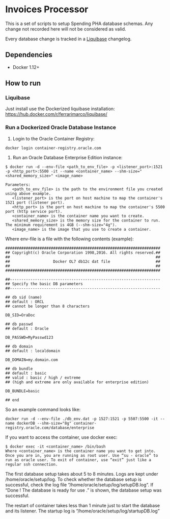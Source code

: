 # Invoices Processor

This is a set of scripts to setup Spending PHA database schemas. Any change not recorded here will not be considered as valid.

Every database change is tracked in a [Liquibase](http://www.liquibase.org) changelog.

## Dependencies

- Docker 1.12+

## How to run

### Liquibase

Just install use the Dockerized liquibase installation: https://hub.docker.com/r/ferrarimarco/liquibase/

### Run a Dockerized Oracle Database Instance

1. Login to the Oracle Container Registry:

  ```
  docker login container-registry.oracle.com
  ```

1. Run an Oracle Database Enterprise Edition instance:

  ```
  $ docker run -d --env-file <path_to_env_file> -p <listener_port>:1521 -p <http_port>:5500 -it --name <container_name> --shm-size="<shared_memory_size>" <image_name>

  Parameters:
     <path_to_env_file> is the path to the environment file you created using above example.
     <listener_port> is the port on host machine to map the container's 1521 port (listener port).
     <http_port> is the port on host machine to map the container's 5500 port (http service port).
     <container_name> is the container name you want to create.
     <shared_memory_size> is the memory size for the container to run. The minimum requirement is 4GB (--shm-size="4g").
     <image_name> is the image that you use to create a container.
  ```

  Where env-file is a file with the following contents (example):

  ```
  ####################################################################
  ## Copyright(c) Oracle Corporation 1998,2016. All rights reserved.##
  ##                                                                ##
  ##                   Docker OL7 db12c dat file                    ##
  ##                                                                ##
  ####################################################################

  ##------------------------------------------------------------------
  ## Specify the basic DB parameters
  ##------------------------------------------------------------------

  ## db sid (name)
  ## default : ORCL
  ## cannot be longer than 8 characters

  DB_SID=OraDoc

  ## db passwd
  ## default : Oracle

  DB_PASSWD=MyPasswd123

  ## db domain
  ## default : localdomain

  DB_DOMAIN=my.domain.com

  ## db bundle
  ## default : basic
  ## valid : basic / high / extreme
  ## (high and extreme are only available for enterprise edition)

  DB_BUNDLE=basic

  ## end
  ```

  So an example command looks like:

  ```
  docker run -d --env-file ./db_env.dat -p 1527:1521 -p 5507:5500 -it --name dockerDB --shm-size="8g" container-registry.oracle.com/database/enterprise
  ```

  If you want to access the container, use docker exec:

  ```
  $ docker exec -it <container_name> /bin/bash
  Where <container_name> is the container name you want to get into. Once you are in, you are running as root user. Use “su - oracle” to run as oracle user. To exit of container, use “exit” just like a regular ssh connection.
  ```

  The first database setup takes about 5 to 8 minutes. Logs are kept under /home/oracle/setup/log. To check whether the database setup is successful, check the log file “/home/oracle/setup/log/setupDB.log“. If “Done ! The database is ready for use .” is shown, the database setup was successful.

  The restart of container takes less than 1 minute just to start the database and its listener. The startup log is “/home/oracle/setup/log/startupDB.log”
